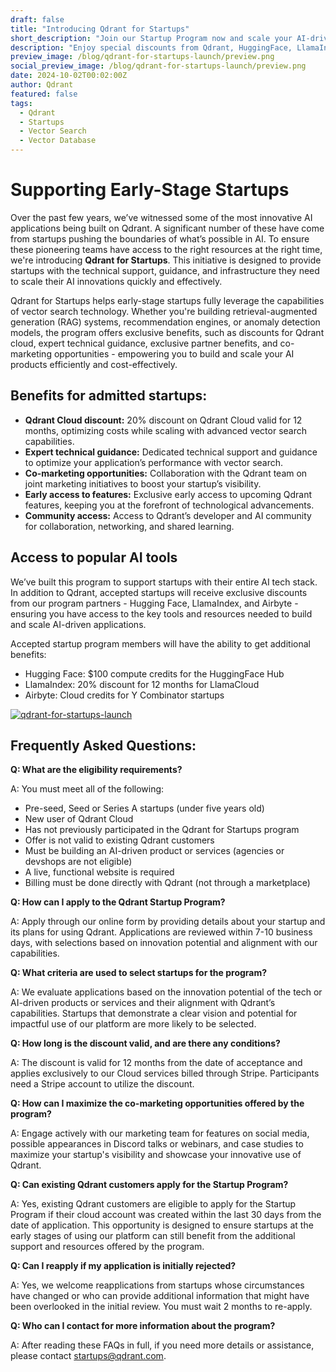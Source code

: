 ```yaml
---
draft: false
title: "Introducing Qdrant for Startups"
short_description: "Join our Startup Program now and scale your AI-driven applications with ease."
description: "Enjoy special discounts from Qdrant, HuggingFace, LlamaIndex, and Airbyte, as well as expert support & tooling perks, and be the first to try new features."
preview_image: /blog/qdrant-for-startups-launch/preview.png
social_preview_image: /blog/qdrant-for-startups-launch/preview.png
date: 2024-10-02T00:02:00Z
author: Qdrant
featured: false
tags:
  - Qdrant
  - Startups
  - Vector Search
  - Vector Database
---
```


# Supporting Early-Stage Startups 

Over the past few years, we’ve witnessed some of the most innovative AI applications being built on Qdrant. A significant number of these have come from startups pushing the boundaries of what’s possible in AI. To ensure these pioneering teams have access to the right resources at the right time, we're introducing **Qdrant for Startups**. This initiative is designed to provide startups with the technical support, guidance, and infrastructure they need to scale their AI innovations quickly and effectively.

Qdrant for Startups helps early-stage startups fully leverage the capabilities of vector search technology. Whether you're building retrieval-augmented generation (RAG) systems, recommendation engines, or anomaly detection models, the program offers exclusive benefits, such as discounts for Qdrant cloud, expert technical guidance, exclusive partner benefits, and co-marketing opportunities - empowering you to build and scale your AI products efficiently and cost-effectively.

## Benefits for admitted startups:

- **Qdrant Cloud discount:** 20% discount on Qdrant Cloud valid for 12 months, optimizing costs while scaling with advanced vector search capabilities.
- **Expert technical guidance:** Dedicated technical support and guidance to optimize your application’s performance with vector search.
- **Co-marketing opportunities:** Collaboration with the Qdrant team on joint marketing initiatives to boost your startup’s visibility.
- **Early access to features:** Exclusive early access to upcoming Qdrant features, keeping you at the forefront of technological advancements.
- **Community access:** Access to Qdrant’s developer and AI community for collaboration, networking, and shared learning.

## Access to popular AI tools 

We’ve built this program to support startups with their entire AI tech stack. In addition to Qdrant, accepted startups will receive exclusive discounts from our program partners - Hugging Face, LlamaIndex, and Airbyte - ensuring you have access to the key tools and resources needed to build and scale AI-driven applications. 

Accepted startup program members will have the ability to get additional benefits:

- Hugging Face: $100 compute credits for the HuggingFace Hub
- LlamaIndex: 20% discount for 12 months for LlamaCloud
- Airbyte: Cloud credits for Y Combinator startups

[![qdrant-for-startups-launch](/blog/qdrant-for-startups-launch/startup-cta.png)](https://qdrant.tech/qdrant-for-startups)

## Frequently Asked Questions: 

**Q: What are the eligibility requirements?**

A: You must meet all of the following:

- Pre-seed, Seed or Series A startups (under five years old) 
- New user of Qdrant Cloud
- Has not previously participated in the Qdrant for Startups program
- Offer is not valid to existing Qdrant customers
- Must be building an AI-driven product or services (agencies or devshops are not eligible)
- A live, functional website is required
- Billing must be done directly with Qdrant (not through a marketplace)

**Q: How can I apply to the Qdrant Startup Program?**

A: Apply through our online form by providing details about your startup and its plans for using Qdrant. Applications are reviewed within 7-10 business days, with selections based on innovation potential and alignment with our capabilities.

**Q: What criteria are used to select startups for the program?**

A: We evaluate applications based on the innovation potential of the tech or AI-driven products or services and their alignment with Qdrant’s capabilities. Startups that demonstrate a clear vision and potential for impactful use of our platform are more likely to be selected.

**Q: How long is the discount valid, and are there any conditions?**

A: The discount is valid for 12 months from the date of acceptance and applies exclusively to our Cloud services billed through Stripe. Participants need a Stripe account to utilize the discount.

**Q: How can I maximize the co-marketing opportunities offered by the program?**

A: Engage actively with our marketing team for features on social media, possible appearances in Discord talks or webinars, and case studies to maximize your startup's visibility and showcase your innovative use of Qdrant.

**Q: Can existing Qdrant customers apply for the Startup Program?**

A: Yes, existing Qdrant customers are eligible to apply for the Startup Program if their cloud account was created within the last 30 days from the date of application. This opportunity is designed to ensure startups at the early stages of using our platform can still benefit from the additional support and resources offered by the program.

**Q: Can I reapply if my application is initially rejected?**

A: Yes, we welcome reapplications from startups whose circumstances have changed or who can provide additional information that might have been overlooked in the initial review. You must wait 2 months to re-apply.

**Q: Who can I contact for more information about the program?**

A: After reading these FAQs in full, if you need more details or assistance, please contact startups@qdrant.com.
